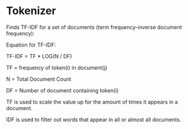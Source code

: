 # Tokenizer

Finds TF-IDF for a set of documents (term frequency–inverse document frequency):

Equation for TF-IDF:

  TF-IDF = TF * LOG(N / DF)
  
  TF = frequency of token(i) in document(j)
  
  N = Total Document Count
  
  DF = Number of document containing token(i)
  
TF is used to scale the value up for the amount of times it appears in a document.

IDF is used to filter out words that appear in all or almost all documents.

